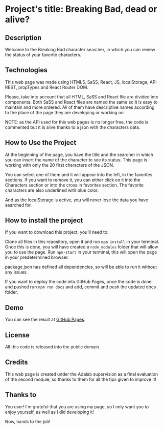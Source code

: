 # Project's title: Breaking Bad, dead or alive?

## Description

Welcome to the Breaking Bad character searcher, in which you can review the status of your favorite characters.

## Technologies

This web page was made using HTML5, SaSS, React, JS, localStorage, API REST, propTypes and React Router DOM.

Please, take into account that all HTML, SaSS and React file are divided into components. Both SaSS and React files are named the same so it is easy to maintain and more ordered. All of them have descriptive names according to the place of the page they are developing or working on.

NOTE: as the API used for this web pages is no longer free, the code is commented but it is alive thanks to a json with the characters data.

## How to Use the Project

At the beginning of the page, you have the title and the searcher in which you can insert the name of the character to see its status. This page is working with only the 20 first characters of the JSON.

You can select one of them and it will appear into the left, in the favorites sections. If you want to remove it, you can either click on it into the Characters section or into the cross in favorites section. The favorite characters are also underlined with blue color.

And as the localStorage is active, you will never lose the data you have searched for.

## How to install the project

If you want to download this project, you'll need to:

Clone all files in this repository, open it and run `npm install` in your terminal. Once this is done, you will have created a `node_modules` folder that will allow you to use the page. Run `npm-start` in your terminal, this will open the page in your predetermined browser.

package.json has defined all dependencies, so will be able to run it without any issues.

If you want to deploy the code into GitHub Pages, once the code is done and pushed run `npm run docs` and add, commit and push the updated docs folder.

## Demo

You can see the result at [GitHub Pages](https://lvaldenebro.github.io/breaking-bad-character-searcher-js/).

## License

All this code is released into the public domain.

## Credits

This web page is created under the Adalab supervision as a final evaluation of the second module, so thanks to them for all the tips given to improve it!

## Thanks to

You user! I'm grateful that you are using my page, so I only want you to enjoy yourself, as well as I did developing it!

Now, hands to the job!
